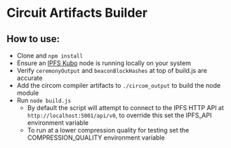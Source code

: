 # Circuit Artifacts Builder

## How to use:
- Clone and `npm install`
- Ensure an [IPFS Kubo](https://github.com/ipfs/kubo) node is running locally on your system
- Verify `ceremonyOutput` and `beaconBlockHashes` at top of build.js are accurate
- Add the circom compiler artifacts to `./circom_output` to build the node module
- Run `node build.js`
  - By default the script will attempt to connect to the IPFS HTTP API at `http://localhost:5001/api/v0`, to override this set the IPFS_API environment variable
  - To run at a lower compression quality for testing set the COMPRESSION_QUALITY environment variable
